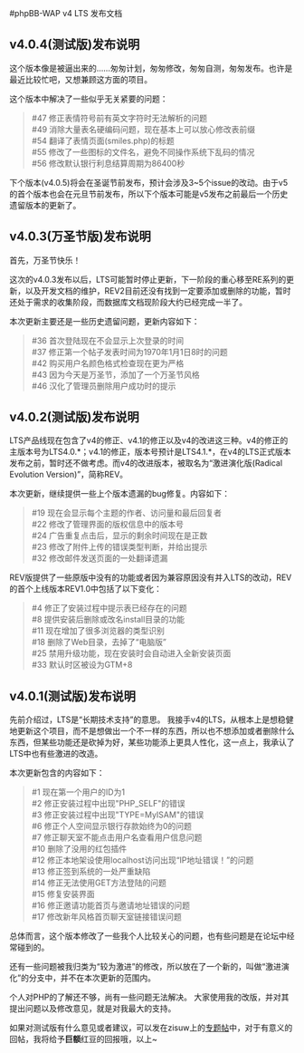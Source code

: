 #phpBB-WAP v4 LTS 发布文档

## v4.0.4(测试版)发布说明
这个版本像是被逼出来的……匆匆计划，匆匆修改，匆匆自测，匆匆发布。也许是最近比较忙吧，又想兼顾这方面的项目。

这个版本中解决了一些似乎无关紧要的问题：
>\#47 修正表情符号前有英文字符时无法解析的问题<br/>
>\#49 消除大量表名硬编码问题，现在基本上可以放心修改表前缀<br/>
>\#54 翻译了表情页面(smiles.php)的标题<br/>
>\#55 修改了一些图标的文件名，避免不同操作系统下乱码的情况<br/>
>\#56 修改默认银行利息结算周期为86400秒<br/>

下个版本(v4.0.5)将会在圣诞节前发布，预计会涉及3~5个issue的改动。由于v5的首个版本也会在元旦节前发布，所以下个版本可能是v5发布之前最后一个历史遗留版本的更新了。

## v4.0.3(万圣节版)发布说明
首先，万圣节快乐！

这次的v4.0.3发布以后，LTS可能暂时停止更新，下一阶段的重心移至RE系列的更新，以及开发文档的维护，REV2目前还没有找到一定要添加或删除的功能，暂时还处于需求的收集阶段，而数据库文档现阶段大约已经完成一半了。

本次更新主要还是一些历史遗留问题，更新内容如下：

>\#36 首次登陆现在不会显示上次登录的时间<br/>
>\#37 修正第一个帖子发表时间为1970年1月1日8时的问题<br/>
>\#42 购买用户名颜色格式检查现在更为严格<br/>
>\#43 因为今天是万圣节，添加了一个万圣节风格<br/>
>\#46 汉化了管理员删除用户成功时的提示<br/>

## v4.0.2(测试版)发布说明
LTS产品线现在包含了v4的修正、v4.1的修正以及v4的改进这三种。v4的修正的主版本号为LTS4.0.\*；v4.1的修正，版本号预计是LTS4.1.\*，在v4的LTS正式版本发布之前，暂时还不做考虑。而v4的改进版本，被取名为“激进演化版(Radical Evolution Version)”，简称REV。

本次更新，继续提供一些上个版本遗漏的bug修复。内容如下：

>\#19 现在会显示每个主题的作者、访问量和最后回复者<br/>
>\#22 修改了管理界面的版权信息中的版本号<br/>
>\#24 广告重复点击后，显示的剩余时间现在是正数<br/>
>\#23 修改了附件上传的错误类型判断，并给出提示<br/>
>\#32 修改邮件发送页面的一处翻译遗漏<br/>

REV版提供了一些原版中没有的功能或者因为兼容原因没有并入LTS的改动，REV的首个上线版本REV1.0中包括了以下变化：

>\#4 修正了安装过程中提示表已经存在的问题<br/>
>\#8 提供安装后删除或改名install目录的功能<br/>
>\#11 现在增加了很多浏览器的类型识别<br/>
>\#18 删除了Web目录，去掉了“电脑版”<br/>
>\#25 禁用升级功能，现在安装时会自动进入全新安装页面<br/>
>\#33 默认时区被设为GTM+8<br/>

## v4.0.1(测试版)发布说明
先前介绍过，LTS是“长期技术支持”的意思。
我接手v4的LTS，从根本上是想稳健地更新这个项目，而不是想做出一个不一样的东西，所以也不想添加或者删除什么东西，但某些功能还是砍掉为好，某些功能添上更具人性化，这一点上，我承认了LTS中也有些激进的改造。

本次更新包含的内容如下：

>\#1 现在第一个用户的ID为1<br/>
>\#2 修正安装过程中出现"PHP_SELF"的错误<br/>
>\#3 修正安装过程中出现"TYPE=MyISAM"的错误<br/>
>\#6 修正个人空间显示银行存款始终为0的问题<br/>
>\#7 修正聊天室不能点击用户名查看用户信息问题<br/>
>\#10 删除了没用的红包插件<br/>
>\#12 修正本地架设使用localhost访问出现“IP地址错误！”的问题<br/>
>\#13 修正签到系统的一处严重缺陷<br/>
>\#14 修正无法使用GET方法登陆的问题<br/>
>\#15 修复安装界面<br/>
>\#16 修正邀请功能首页与邀请地址错误的问题<br/>
>\#17 修改新年风格首页聊天室链接错误问题<br/>


总体而言，这个版本修改了一些我个人比较关心的问题，也有些问题是在论坛中经常碰到的。

还有一些问题被我归类为“较为激进”的修改，所以放在了一个新的，叫做“激进演化”的分支中，并不在本次更新的范围内。

个人对PHP的了解还不够，尚有一些问题无法解决。
大家使用我的改版，并对其提出问题以及修改意见，就是对我最大的支持。

如果对测试版有什么意见或者建议，可以发在zisuw上的[专题帖](http://zisuw.com/viewtopic.php?p=24720)中，对于有意义的回帖，我将给予**巨额**红豆的回报哦，以上~
